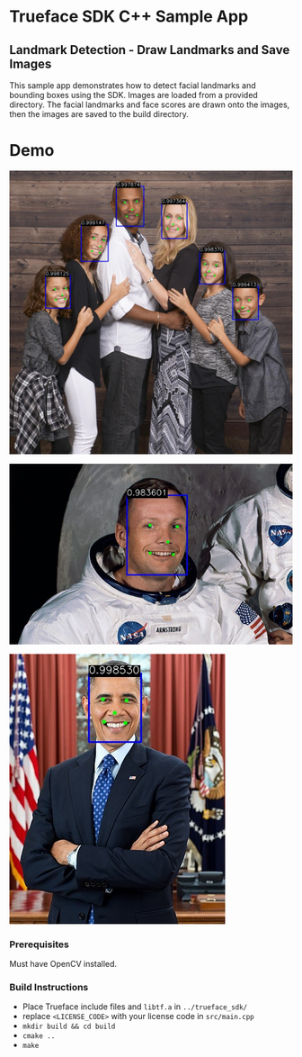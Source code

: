 # Trueface SDK C++ Sample App
## Landmark Detection - Draw Landmarks and Save Images
This sample app demonstrates how to detect facial landmarks and bounding boxes using the SDK.
Images are loaded from a provided directory. The facial landmarks and face scores are drawn onto the images, then the images are saved to the build directory. 

# Demo
![alt text](./demo_images/family_landmarks.jpg)

![alt text](./demo_images/armstrong1_landmarks.jpg)

![alt text](./demo_images/obama1_landmarks.jpg)

### Prerequisites
Must have OpenCV installed.

### Build Instructions
* Place Trueface include files and `libtf.a` in `../trueface_sdk/`
* replace `<LICENSE_CODE>` with your license code in `src/main.cpp`
* `mkdir build && cd build`
* `cmake ..`
* `make`
